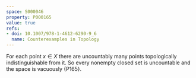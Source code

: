 ```yaml
---
space: S000046
property: P000165
value: true
refs:
- doi: 10.1007/978-1-4612-6290-9_6
  name: Counterexamples in Topology
---
```


For each point $x\in X$ there are uncountably many points topologically indistinguishable from it.  So every nonempty closed set is uncountable and the space is vacuously {P165}.
